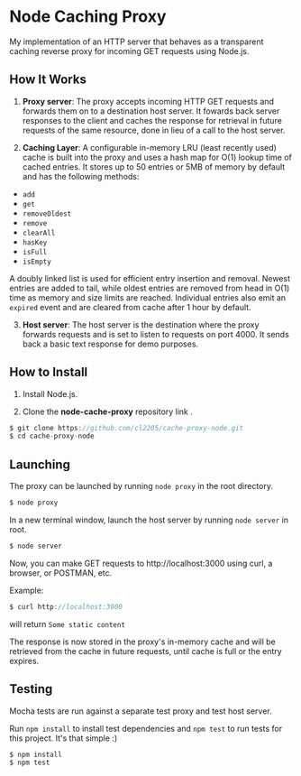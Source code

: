 # Node Caching Proxy

My implementation of an HTTP server that behaves as a transparent caching reverse proxy for incoming GET requests using Node.js. 

## How It Works

1. **Proxy server**: The proxy accepts incoming HTTP GET requests and forwards them on to a destination host server. It fowards back server responses to the client and caches the response for retrieval in future requests of the same resource, done in lieu of a call to the host server. 

2. **Caching Layer**: A configurable in-memory LRU (least recently used) cache is built into the proxy and uses a hash map for O(1) lookup time of cached entries. It stores up to 50 entries or 5MB of memory by default and has the following methods: 
  * ```add```
  * ```get```
  * ```removeOldest```
  * ```remove```
  * ```clearAll```
  * ```hasKey```
  * ```isFull```
  * ```isEmpty```

 A doubly linked list is used for efficient entry insertion and removal. Newest entries are added to tail, while oldest entries are removed from head in O(1) time as memory and size limits are reached. Individual entries also emit an ```expired``` event and are cleared from cache after 1 hour by default.

3. **Host server**: The host server is the destination where the proxy forwards requests and is set to listen to requests on port 4000. It sends back a basic text response for demo purposes. 

## How to Install

1. Install Node.js.

2. Clone the **node-cache-proxy** repository link .

```javascript
$ git clone https://github.com/cl2205/cache-proxy-node.git
$ cd cache-proxy-node
```
## Launching

The proxy can be launched by running ```node proxy``` in the root directory. 

```javascript
$ node proxy 
```

In a new terminal window, launch the host server by running ```node server``` in root.

```javascript
$ node server
```

Now, you can make GET requests to http://localhost:3000 using curl, a browser, or POSTMAN, etc.

Example: 
```javascript
$ curl http://localhost:3000
```
will return ```Some static content```

The response is now stored in the proxy's in-memory cache and will be retrieved from the cache in future requests, until cache is full or the entry expires.

## Testing

Mocha tests are run against a separate test proxy and test host server.

Run ```npm install``` to install test dependencies and ```npm test``` to run tests for this project. It's that simple :)

```javascript
$ npm install
$ npm test
```

